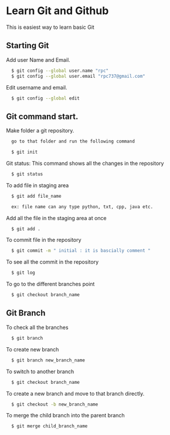 
# Learn Git and Github

This is easiest way to learn basic Git


## Starting Git

Add user Name and Email.

```bash
  $ git config --global user.name "rpc"
  $ git config --global user.email "rpc737@gmail.com"

```
Edit username and email.
```bash
  $ git config --global edit

```
## Git command start.
Make folder a git repository.
```bash
  go to that folder and run the following command

  $ git init

```
Git status: This command shows all the changes in the repository
```bash
  $ git status 

```
To add file in staging area 
```bash
  $ git add file_name

  ex: file name can any type python, txt, cpp, java etc. 

```
Add all the file in the staging area at once
```bash
  $ git add .

```
To commit file in the repository
```bash
  $ git commit -m " initial : it is bascially comment " 

```
To see all the commit in the repository
```bash
  $ git log

```
To go to the different branches point
```bash
  $ git checkout branch_name

```
## Git Branch
To check all the branches
```bash
  $ git branch

```
To create new branch
```bash
  $ git branch new_branch_name

```
To switch to another branch
```bash
  $ git checkout branch_name

```
To create a new branch and move to that branch directly.
```bash
  $ git checkout -b new_branch_name

```
To merge the child branch into the parent branch
```bash
  $ git merge child_branch_name

```
    
